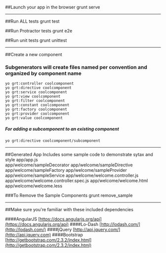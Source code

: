 

##Launch your app in the browser
    grunt serve
    
------
    
##Run ALL tests
    grunt test
    
##Run Protractor tests
    grunt e2e
    
##Run unit tests
    grunt unittest

------
    
##Create a new component
### Subgenerators will create files named per convention and organized by component name 
    yo grt:controller coolcomponent
    yo grt:directive coolcomponent
    yo grt:service coolcomponent
    yo grt:view coolcomponent
    yo grt:filter coolcomponent
    yo grt:constant coolcomponent
    yo grt:factory coolcomponent
    yo grt:provider coolcomponent
    yo grt:value coolcomponent
        
##### For adding a subcomponent to an existing component  
    yo grt:directive coolcomponent/subcomponent

------

##Generated App Includes some sample code to demonstrate sytax and style
    app/app.js    
    app/welcome/sampleDecorator
    app/welcome/sampleDirective
    app/welcome/sampleFactory
    app/welcome/sampleProvider
    app/welcome/sampleService
    app/welcome/welcome.controller.js
    app/welcome/welcome.controller.spec.js
    app/welcome/welcome.html
    app/welcome/welcome.less

###To Remove the Sample Components
    grunt remove_sample

------

##Make sure you're familiar with these included dependencies
  
####AngularJS [https://docs.angularjs.org/api](https://docs.angularjs.org/api)
####Lo-Dash [http://lodash.com/](http://lodash.com/)
####jQuery [http://api.jquery.com/](http://api.jquery.com)
####Bootstrap [http://getbootstrap.com/2.3.2/index.html](http://getbootstrap.com/2.3.2/index.html)
